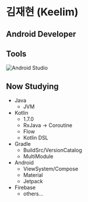 # 김재현 (Keelim)

## Android Developer

## Tools

![Android Studio](https://img.shields.io/badge/Android%20Studio-3DDC84.svg?style=for-the-badge&logo=android-studio&logoColor=white)

## Now Studying

- Java 
  - JVM
- Kotlin
  - 1.7.0
  - RxJava -> Coroutine
  - Flow
  - Kotlin DSL
- Gradle
  - BuildSrc/VersionCatalog
  - MultiModule
- Android
  - ViewSystem/Compose
  - Material
  - Jetpack
- Firebase
  - others...
